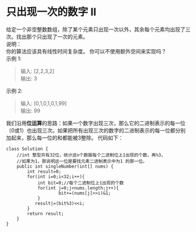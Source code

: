 # 只出现一次的数字 II
给定一个非空整数数组，除了某个元素只出现一次以外，其余每个元素均出现了三次。找出那个只出现了一次的元素。  
说明：  
你的算法应该具有线性时间复杂度。 你可以不使用额外空间来实现吗？  
示例 1:
>输入: [2,2,3,2]  
输出: 3

示例 2:
>输入: [0,1,0,1,0,1,99]  
输出: 99  

我们沿用**位运算**的思路：如果一个数字出现三次，那么它的二进制表示的每一位（0或1）也出现三次。如果把所有出现三次的数字的二进制表示的每一位都分别加起来，那么每一位的和都能被3整除。
代码如下：
```
class Solution {
    //int 整型共有32位，统计这n个数据每个二进制位上1出现的个数，再%3，
    //如果为1，那说明这一位是要找元素二进制表示中为1 的那一位。
    public int singleNumber(int[] nums) {
        int result=0;
        for(int i=0;i<32;i++){
            int bit=0;//每个二进制位上1出现的个数
            for(int j=0;j<nums.length;j++){
                    bit+=(nums[j]>>i)&1;
            }
           result|=(bit%3)<<i;
        }
        return result;
    }
}
```